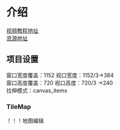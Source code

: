 # 介绍
[视频教程地址](https://www.bilibili.com/video/BV1SP411m7aj?spm_id_from=333.788.videopod.sections&vd_source=cec4af787ac4b582aa4bae17ac26d596)  
[资源地址](https://pan.baidu.com/s/1SqOp9HDt1yITTpCUat-I4A?pwd=ed7d)  
## 项目设置
窗口宽度覆盖：1152 视口宽度：1152/3->384  
窗口高度覆盖：720 视口高度：720/3 ->240  
拉伸模式：canvas_items  

### TileMap
！！！地图编辑
